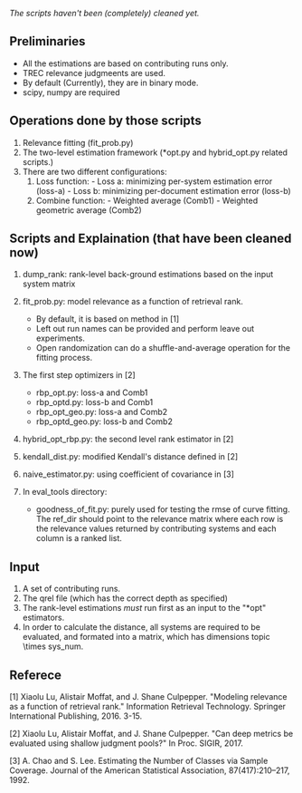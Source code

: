 *The scripts haven't been (completely) cleaned yet.*

## Preliminaries
- All the estimations are based on contributing runs only.
- TREC relevance judgmeents are used.
- By default (Currently), they are in binary mode.
- scipy, numpy are required 

## Operations done by those scripts
1. Relevance fitting (fit_prob.py)
2. The two-level estimation framework (\*opt.py and hybrid_opt.py related scripts.)
3. There are two different configurations:
      1. Loss function:
        - Loss a: minimizing per-system estimation error (loss-a)
        - Loss b: minimizing per-document estimation error (loss-b)
      2. Combine function:
        - Weighted average (Comb1)
        - Weighted geometric average (Comb2)
  
## Scripts and Explaination (that have been cleaned now)
  1. dump_rank: rank-level back-ground estimations based on the input system matrix
  2. fit_prob.py: model relevance as a function of retrieval rank.
     - By default, it is based on method in [1]
     - Left out run names can be provided and perform leave out experiments.
     - Open randomization can do a shuffle-and-average operation for the fitting process.
     

  3. The first step optimizers in [2]
      - rbp_opt.py: loss-a and Comb1 
      - rbp_optd.py: loss-b and Comb1
      - rbp_opt_geo.py: loss-a and Comb2
      - rbp_optd_geo.py: loss-b and Comb2
      
  4. hybrid_opt_rbp.py: the second level rank estimator in [2] 
  
  5. kendall_dist.py: modified Kendall's distance defined in [2]
  
  6. naive_estimator.py: using coefficient of covariance in [3]
  
  7. In eval_tools directory:
     - goodness_of_fit.py: purely used for testing the rmse of curve fitting.
       The ref_dir should point to the relevance matrix where each row is the 
       relevance values returned by contributing systems and each column is a 
       ranked list.
 
  
   
  
  
## Input
 1. A set of contributing runs.
 2. The qrel file (which has the correct depth as specified)
 3. The rank-level estimations *must* run first as an input to the "*opt" estimators.
 4. In order to calculate the distance, all systems are required to be evaluated, and formated into a matrix, which has dimensions topic \times sys_num.

## Referece
[1] Xiaolu Lu, Alistair Moffat, and J. Shane Culpepper. "Modeling relevance as a function of retrieval rank." Information Retrieval Technology. Springer International Publishing, 2016. 3-15.

[2] Xiaolu Lu, Alistair Moffat, and J. Shane Culpepper. "Can deep metrics be evaluated using shallow judgment pools?" In Proc. SIGIR, 2017.

[3] A. Chao and S. Lee. Estimating the Number of Classes via Sample Coverage. Journal of the American Statistical Association, 87(417):210–217, 1992.